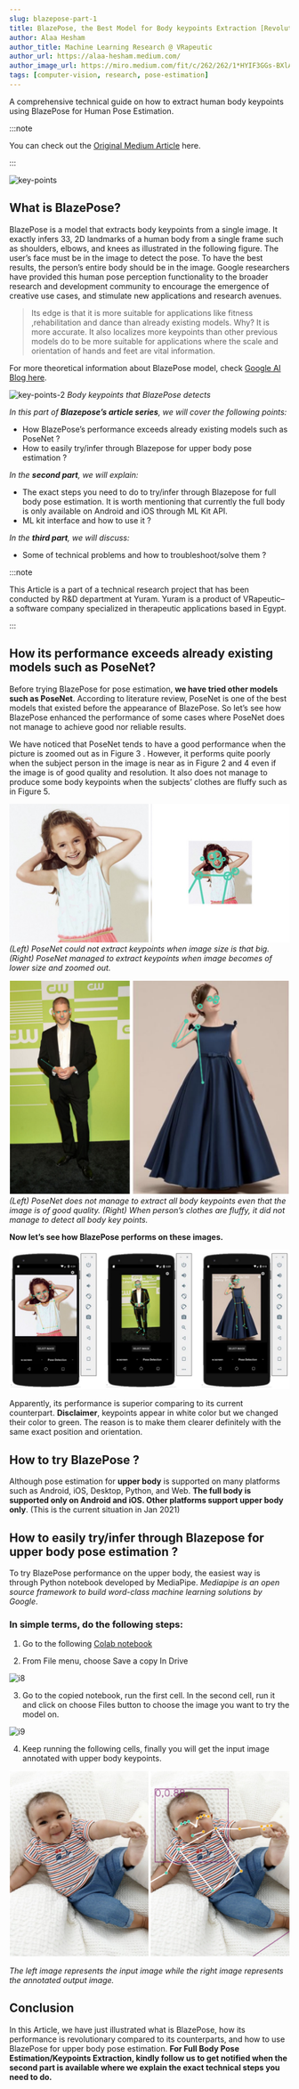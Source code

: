 ```yaml
---
slug: blazepose-part-1
title: BlazePose, the Best Model for Body keypoints Extraction [Revolutionary]
author: Alaa Hesham
author_title: Machine Learning Research @ VRapeutic
author_url: https://alaa-hesham.medium.com/
author_image_url: https://miro.medium.com/fit/c/262/262/1*HYIF3GGs-BXlAjHXJNe-dA.png
tags: [computer-vision, research, pose-estimation]
---
```


A comprehensive technical guide on how to extract human body keypoints using BlazePose for Human Pose Estimation.

:::note

You can check out the [Original Medium Article](https://alaa-hesham.medium.com/blazepose-the-best-model-for-body-keypoints-extraction-efdad71d74e2) here.

:::

![key-points](https://miro.medium.com/max/2400/1*KRzZd1ofbP-FMWj1MPrvhQ.jpeg)

## What is BlazePose?

BlazePose is a model that extracts body keypoints from a single image. It exactly infers 33, 2D landmarks of a human body from a single frame such as shoulders, elbows, and knees as illustrated in the following figure. The user’s face must be in the image to detect the pose. To have the best results, the person’s entire body should be in the image. Google researchers have provided this human pose perception functionality to the broader research and development community to encourage the emergence of creative use cases, and stimulate new applications and research avenues.

> Its edge is that it is more suitable for applications like fitness ,rehabilitation and dance than already existing models. Why? It is more accurate. It also localizes more keypoints than other previous models do to be more suitable for applications where the scale and orientation of hands and feet are vital information.

For more theoretical information about BlazePose model, check [Google AI Blog here](https://ai.googleblog.com/2020/08/on-device-real-time-body-pose-tracking.html).

![key-points-2](https://miro.medium.com/max/2400/1*-5YeZDrwsfHCGmOj8NFOsg.jpeg)
*Body keypoints that BlazePose detects*

*In this part of **Blazepose’s article series**, we will cover the following points:*
- How BlazePose’s performance exceeds already existing models such as PoseNet ?
- How to easily try/infer through Blazepose for upper body pose estimation ?

*In the **second part**, we will explain:*
- The exact steps you need to do to try/infer through Blazepose for full body pose estimation. It is worth mentioning that currently the full body is only available on Android and iOS through ML Kit API.
- ML kit interface and how to use it ?

*In the **third part**, we will discuss:*
- Some of technical problems and how to troubleshoot/solve them ?

:::note

This Article is a part of a technical research project that has been conducted by R&D department at Yuram. Yuram is a product of VRapeutic– a software company specialized in therapeutic applications based in Egypt.

:::

## How its performance exceeds already existing models such as PoseNet?

Before trying BlazePose for pose estimation, **we have tried other models such as PoseNet**. According to literature review, PoseNet is one of the best models that existed before the appearance of BlazePose. So let’s see how BlazePose enhanced the performance of some cases where PoseNet does not manage to achieve good nor reliable results.


We have noticed that PoseNet tends to have a good performance when the picture is zoomed out as in Figure 3 . However, it performs quite poorly when the subject person in the image is near as in Figure 2 and 4 even if the image is of good quality and resolution. It also does not manage to produce some body keypoints when the subjects’ clothes are fluffy such as in Figure 5.

![i1](/img/key-pts-1.png)
*(Left) PoseNet could not extract keypoints when image size is that big. (Right) PoseNet managed to extract keypoints when image becomes of lower
size and zoomed out.*


![i2](/img/key-pts-2.png)
*(Left) PoseNet does not manage to extract all body keypoints even that the image is
of good quality. (Right) When person’s clothes are fluffy, it did not manage to detect all body
key points.*

**Now let’s see how BlazePose performs on these
images.**

![i3](/img/key-pts-3.png)

Apparently, its performance is superior comparing to its current counterpart. **Disclaimer**, keypoints appear in white color but we changed their color to green. The reason is to make them clearer definitely with the same exact position and orientation.

## How to try BlazePose ?

Although pose estimation for **upper body** is supported on many platforms such as Android, iOS, Desktop, Python, and Web. **The full body is supported only on Android and iOS. Other platforms support upper body only**. (This is the current situation in Jan 2021)

## How to easily try/infer through Blazepose for upper body pose estimation ?

To try BlazePose performance on the upper body, the easiest way is
through Python notebook developed by MediaPipe. *Mediapipe is an open source framework to build word-class machine learning solutions by Google*.

### In simple terms, do the following steps:

1. Go to the following [Colab notebook](https://colab.research.google.com/drive/1uCuA6We9T5r0WljspEHWPHXCT_2bMKUy)

2. From File menu, choose Save a copy In Drive

![i8](https://miro.medium.com/max/700/1*05wWwL3XCdcMtRKmefzB3g.png)

3. Go to the copied notebook, run the first cell. In the second cell, run it and
click on choose Files button to choose the image you want to try the model
on.

![i9](https://miro.medium.com/max/430/1*Cynj7U08HJOQcSnkTPFKHw.jpeg)

4.  Keep running the following cells, finally you will get the input image
annotated with upper body keypoints.

![i4](/img/key-pts-4.png)

*The left image represents the input image while the right image represents the annotated output image.*

## Conclusion

In this Article, we have just illustrated what is BlazePose, how its performance is revolutionary compared to its counterparts, and how to use BlazePose for upper body pose estimation. **For Full Body Pose Estimation/Keypoints Extraction, kindly follow us to get notified when the second part is available where we explain the exact technical steps you need to do.**
